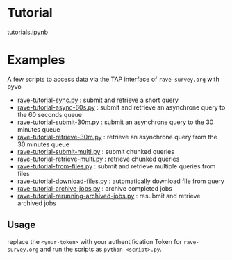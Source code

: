 # Tutorial

[tutorials.ipynb](tutorials.ipynb)

# Examples 

A few scripts to access data via the TAP interface of `rave-survey.org` with pyvo

* [rave-tutorial-sync.py](rave-tutorial-sync.py) : submit and retrieve a short query
* [rave-tutorial-async-60s.py](rave-tutorial-async-60s.py) : submit and retrieve an asynchrone query to the 60 seconds queue
* [rave-tutorial-submit-30m.py](rave-tutorial-submit-30m.py) : submit an asynchrone query to the 30 minutes queue
* [rave-tutorial-retrieve-30m.py](rave-tutorial-retrieve-30m.py) : retrieve an asynchrone query from the 30 minutes queue
* [rave-tutorial-submit-multi.py](rave-tutorial-submit-multi.py) : submit chunked queries
* [rave-tutorial-retrieve-multi.py](rave-tutorial-retrieve-multi.py) : retrieve chunked queries
* [rave-tutorial-from-files.py](rave-tutorial-from-files.py) : submit and retrieve multiple queries from files
* [rave-tutorial-download-files.py](rave-tutorial-download-files.py) : automatically download file from query
* [rave-tutorial-archive-jobs.py](rave-tutorial-archive-jobs.py) : archive completed jobs
* [rave-tutorial-rerunning-archived-jobs.py](rave-tutorial-rerunning-archived-jobs.py) : resubmit and retrieve archived jobs

## Usage

replace the `<your-token>` with your authentification Token for `rave-survey.org` and run the
scripts as `python <script>.py`.